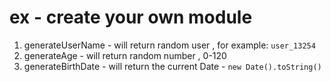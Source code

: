 # ex - create your own module

1. generateUserName - will return random user , for example: `user_13254`
2. generateAge - will return random number , 0-120
3. generateBirthDate - will return the current Date - `new Date().toString()`
